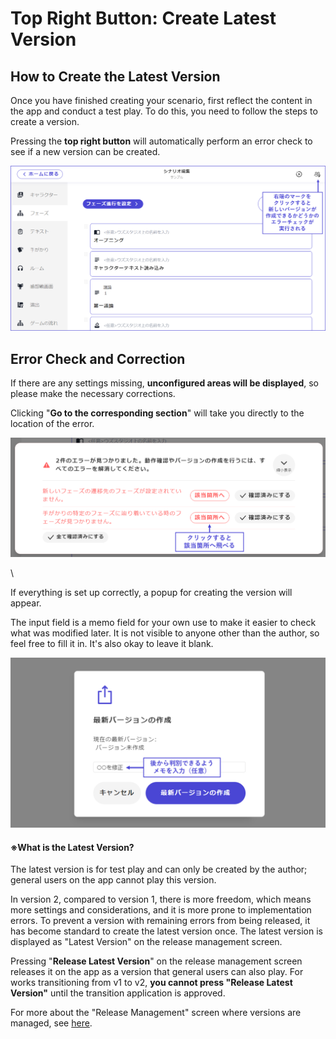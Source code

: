 # Top Right Button: Create Latest Version

## How to Create the Latest Version

Once you have finished creating your scenario, first reflect the content in the app and conduct a test play. To do this, you need to follow the steps to create a version.

Pressing the **top right button** will automatically perform an error check to see if a new version can be created.

![](../images/submit1.png)

## Error Check and Correction

If there are any settings missing, **unconfigured areas will be displayed**, so please make the necessary corrections.

Clicking "**Go to the corresponding section**" will take you directly to the location of the error.

![](../images/demo2.png)

\

If everything is set up correctly, a popup for creating the version will appear.

The input field is a memo field for your own use to make it easier to check what was modified later. It is not visible to anyone other than the author, so feel free to fill it in. It's also okay to leave it blank.

![](../images/submit4.png)

#### ※What is the Latest Version?

The latest version is for test play and can only be created by the author; general users on the app cannot play this version.

In version 2, compared to version 1, there is more freedom, which means more settings and considerations, and it is more prone to implementation errors. To prevent a version with remaining errors from being released, it has become standard to create the latest version once. The latest version is displayed as "Latest Version" on the release management screen.

Pressing "**Release Latest Version**" on the release management screen releases it on the app as a version that general users can also play. For works transitioning from v1 to v2, **you cannot press "Release Latest Version"** until the transition application is approved.

For more about the "Release Management" screen where versions are managed, see [here](../scenariohome/release.md).
